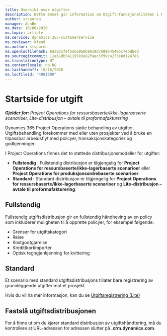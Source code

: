 ```yaml
---
title: Oversikt over utgifter
description: Dette emnet gir information om Utgift-funksjonaliteten i Project Operations.
author: stsporen
manager: AnnBe
ms.date: 10/06/2020
ms.topic: article
ms.service: dynamics-365-customerservice
ms.reviewer: kfend
ms.author: stsporen
ms.openlocfilehash: 6da831fef5dba060b8019d7689645405c7ebdbed
ms.sourcegitcommit: 11a61db54119503e82faec5f99c4273e8d1247e5
ms.translationtype: HT
ms.contentlocale: nb-NO
ms.lasthandoff: 10/16/2020
ms.locfileid: "4081500"
---
```

# <a name="expense-home-page"></a>Startside for utgift

_**Gjelder for:** Project Operations for ressursbaserte/ikke-lagerbaserte scenarioer, Lite-distribusjon – avtale til proformafakturering_


Dynamics 365 Project Operations støtte behandling av utgifter. Utgiftsbehandling forekommer med eller uten prosjekter ved å bruke en tilpassbar arbeidsflyt med policyer, transaksjonskategorier og godkjenninger.

I Project Operations finnes det to støttede distribusjonsmodeller for utgifter: 

- **Fullstendig** : Fullstendig distribusjon er tilgjengelig for **Project Operations for ressursbaserte/ikke-lagerbaserte scenarioer** eller **Project Operations for produksjonsordrebaserte scenarioer**.
- **Standard** : Standard distribusjon er tilgjengelig for **Project Operations for ressursbaserte/ikke-lagerbaserte scenarioer** og **Lite-distribusjon – avtale til proformafakturering**.

## <a name="full"></a>Fullstendig 
Fullstendig utgiftsdistribusjon gir en fullstendig håndheving av en policy som inkluderer muligheten til å opprette policyer, for eksempel følgende:

  - Grenser for utgiftskategori
  - Reise
  - Kostgodtgjørelse
  - Kredittkortimporter
  - Optisk tegngjenkjenning for kvittering

## <a name="basic"></a>Standard 
Et scenario med standard utgiftsdistribusjons tillater bare registrering av grunnleggende utgifter mot et prosjekt. 

Hvis du vil ha mer informasjon, kan du se [Utgiftsregistrering (Lite)](basic-expense.md)

## <a name="determine-your-expense-deployment"></a>Fastslå utgiftsdistribusjonen
For å finne ut om du kjører standard distribusjon av utgiftshåndtering, må du kontrollere at URL-adressen for adressen slutter på **.crm.dynamics.com**. 
